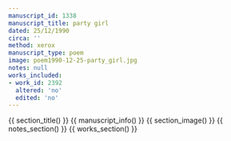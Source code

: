 ```yaml
---
manuscript_id: 1338
manuscript_title: party girl
dated: 25/12/1990
circa: ''
method: xerox
manuscript_type: poem
image: poem1990-12-25-party_girl.jpg
notes: null
works_included:
- work_id: 2392
  altered: 'no'
  edited: 'no'
---
```


{{ section_title() }}
{{ manuscript_info() }}
{{ section_image() }}
{{ notes_section() }}
{{ works_section() }}
